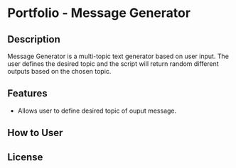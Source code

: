 # Portfolio - Message Generator

## Description
Message Generator is a multi-topic text generator based on user input. The user defines the desired topic and the script will return random different outputs based on the chosen topic.

## Features
* Allows user to define desired topic of ouput message.

## How to User

## License

